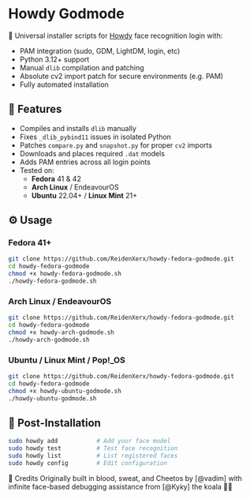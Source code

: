 # Howdy Godmode

🧠 Universal installer scripts for [Howdy](https://github.com/boltgolt/howdy) face recognition login with:

-   PAM integration (sudo, GDM, LightDM, login, etc)
-   Python 3.12+ support
-   Manual `dlib` compilation and patching
-   Absolute cv2 import patch for secure environments (e.g. PAM)
-   Fully automated installation

## 🔧 Features

-   Compiles and installs `dlib` manually
-   Fixes `_dlib_pybind11` issues in isolated Python
-   Patches `compare.py` and `snapshot.py` for proper `cv2` imports
-   Downloads and places required `.dat` models
-   Adds PAM entries across all login points
-   Tested on:
    -   **Fedora** 41 & 42
    -   **Arch Linux** / EndeavourOS
    -   **Ubuntu** 22.04+ / **Linux Mint** 21+

## ⚙️ Usage

### Fedora 41+
```bash
git clone https://github.com/ReidenXerx/howdy-fedora-godmode.git
cd howdy-fedora-godmode
chmod +x howdy-fedora-godmode.sh
./howdy-fedora-godmode.sh
```

### Arch Linux / EndeavourOS
```bash
git clone https://github.com/ReidenXerx/howdy-fedora-godmode.git
cd howdy-fedora-godmode
chmod +x howdy-arch-godmode.sh
./howdy-arch-godmode.sh
```

### Ubuntu / Linux Mint / Pop!_OS
```bash
git clone https://github.com/ReidenXerx/howdy-fedora-godmode.git
cd howdy-fedora-godmode
chmod +x howdy-ubuntu-godmode.sh
./howdy-ubuntu-godmode.sh
```

## 📸 Post-Installation

```bash
sudo howdy add           # Add your face model
sudo howdy test          # Test face recognition
sudo howdy list          # List registered faces
sudo howdy config        # Edit configuration
```

🧠 Credits
Originally built in blood, sweat, and Cheetos by [@vadim] with infinite face-based debugging assistance from [@Ку́ку] the koala 🐨💥
